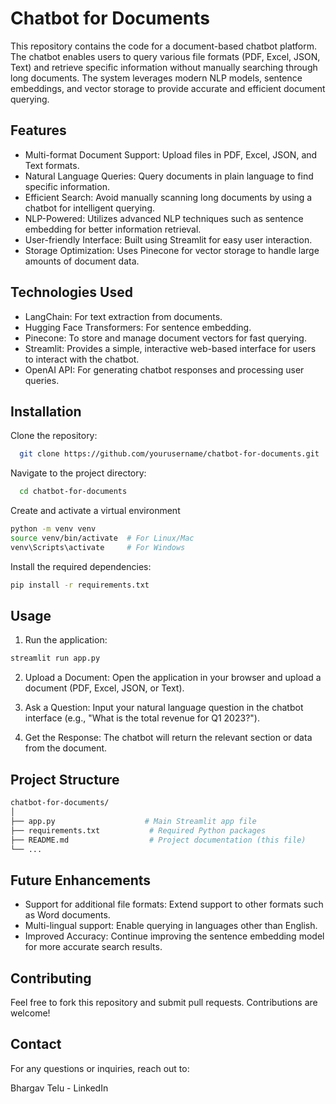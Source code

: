 
# Chatbot for Documents

This repository contains the code for a document-based chatbot platform. The chatbot enables users to query various file formats (PDF, Excel, JSON, Text) and retrieve specific information without manually searching through long documents. The system leverages modern NLP models, sentence embeddings, and vector storage to provide accurate and efficient document querying.
## Features

- Multi-format Document Support: Upload files in PDF, Excel, JSON, and Text formats.
- Natural Language Queries: Query documents in plain language to find specific information.
- Efficient Search: Avoid manually scanning long documents by using a chatbot for intelligent querying.
- NLP-Powered: Utilizes advanced NLP techniques such as sentence embedding for better information retrieval.
- User-friendly Interface: Built using Streamlit for easy user interaction.
- Storage Optimization: Uses Pinecone for vector storage to handle large amounts of document data.


## Technologies Used

- LangChain: For text extraction from documents.
- Hugging Face Transformers: For sentence embedding.
- Pinecone: To store and manage document vectors for fast querying.
- Streamlit: Provides a simple, interactive web-based interface for users to interact with the chatbot.
- OpenAI API: For generating chatbot responses and processing user queries.
## Installation

Clone the repository:

```bash
  git clone https://github.com/yourusername/chatbot-for-documents.git

```

Navigate to the project directory:

```bash
  cd chatbot-for-documents

```
Create and activate a virtual environment 

```bash
python -m venv venv
source venv/bin/activate  # For Linux/Mac
venv\Scripts\activate     # For Windows

```

Install the required dependencies:

```bash
pip install -r requirements.txt

```


## Usage

1. Run the application:


```bash
streamlit run app.py

```

2. Upload a Document: Open the application in your browser and upload a document (PDF, Excel, JSON, or Text).

3. Ask a Question: Input your natural language question in the chatbot interface (e.g., "What is the total revenue for Q1 2023?").

3. Get the Response: The chatbot will return the relevant section or data from the document.

## Project Structure

```bash
chatbot-for-documents/
│
├── app.py                    # Main Streamlit app file
├── requirements.txt           # Required Python packages
├── README.md                  # Project documentation (this file)
└── ...

```


## Future Enhancements
- Support for additional file formats: Extend support to other formats such as Word documents.
- Multi-lingual support: Enable querying in languages other than English.
- Improved Accuracy: Continue improving the sentence embedding model for more accurate search results.

## Contributing
Feel free to fork this repository and submit pull requests. Contributions are welcome!

## Contact
For any questions or inquiries, reach out to:

Bhargav Telu - LinkedIn
